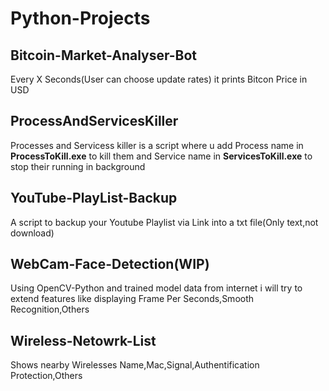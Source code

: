 # Python-Projects

## Bitcoin-Market-Analyser-Bot

Every X Seconds(User can choose update rates) it prints Bitcon Price in USD

## ProcessAndServicesKiller

Processes and Servicess killer is a script where u add Process name in **ProcessToKill.exe** to kill them and Service name in **ServicesToKill.exe** to stop their running in background

## YouTube-PlayList-Backup

A script to backup your Youtube Playlist via Link into a txt file(Only text,not download)

## WebCam-Face-Detection(WIP)

Using OpenCV-Python and trained model data from internet i will try to extend features like displaying Frame Per Seconds,Smooth Recognition,Others

## Wireless-Netowrk-List

Shows nearby Wirelesses Name,Mac,Signal,Authentification Protection,Others


